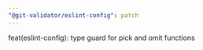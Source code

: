 ```yaml
---
"@git-validator/eslint-config": patch
---
```


feat(eslint-config): type guard for pick and omit functions
